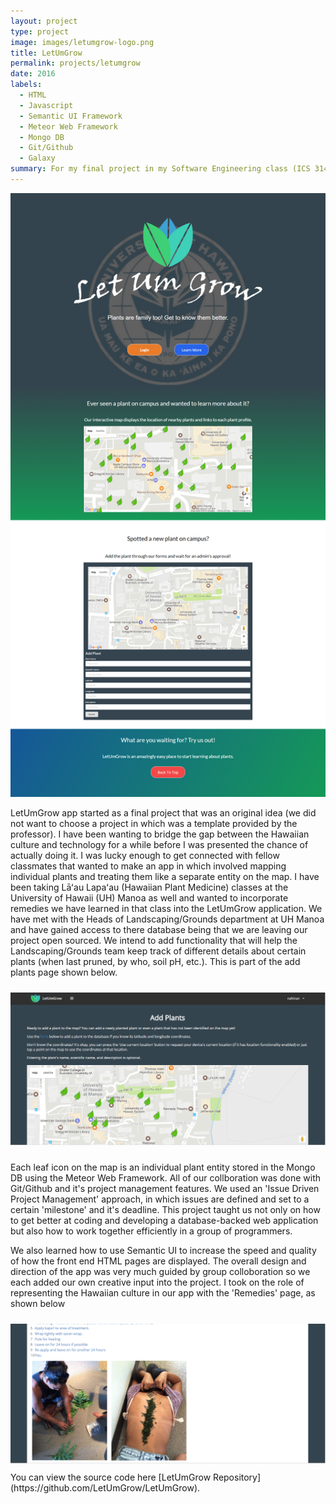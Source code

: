 ```yaml
---
layout: project
type: project
image: images/letumgrow-logo.png
title: LetUmGrow
permalink: projects/letumgrow
date: 2016
labels:
  - HTML
  - Javascript
  - Semantic UI Framework
  - Meteor Web Framework
  - Mongo DB
  - Git/Github
  - Galaxy
summary: For my final project in my Software Engineering class (ICS 314) at UH Manoa with Professor Johnson, a group of 5 of us collborated together using Git/Github to develop a web application called 'LetUmGrow'.  It can be generally described as a geo-location based social media for plants.
---
```


<img class="ui fluid image" src="/images/landing1.png">
<div class="ui container">
<p>LetUmGrow app started as a final project that was an original idea (we did not want to choose a project in which was a template provided by the professor).  I have been wanting to bridge the gap between the Hawaiian culture and technology for a while before I was presented the chance of actually doing it.  I was lucky enough to get connected with fellow classmates that wanted to make an app in which involved mapping individual plants and treating them like a separate entity on the map.  I have been taking Lāʻau Lapaʻau (Hawaiian Plant Medicine) classes at the University of Hawaii (UH) Manoa as well and wanted to incorporate remedies we have learned in that class into the LetUmGrow application.  We have met with the Heads of Landscaping/Grounds department at UH Manoa and have gained access to there database being that we are leaving our project open sourced.  We intend to add functionality that will help the Landscaping/Grounds team keep track of different details about certain plants (when last pruned, by who, soil pH, etc.).  This is part of the add plants page shown below.</p>
</div>
<img style="padding-top: 10px; padding-bottom: 10px" class="ui fluid image" src="/images/addplants1.PNG">
<p>Each leaf icon on the map is an individual plant entity stored in the Mongo DB using the Meteor Web Framework.  All of our collboration was done with Git/Github and it's project management features.  We used an 'Issue Driven Project Management' approach, in which issues are defined and set to a certain 'milestone' and it's deadline.  This project taught us not only on how to get better at coding and developing a database-backed web application but also how to work together efficiently in a group of programmers.</p>
<p>We also learned how to use Semantic UI to increase the speed and quality of how the front end HTML pages are displayed.  The overall design and direction of the app was very much guided by group colloboration so we each added our own creative input into the project.  I took on the role of representing the Hawaiian culture in our app with the 'Remedies' page, as shown below</p>
<img style="padding-top: 10px; padding-bottom: 10px" class="ui fluid image" src="/images/remedies3.PNG">
You can view the source code here [LetUmGrow Repository](https://github.com/LetUmGrow/LetUmGrow).



